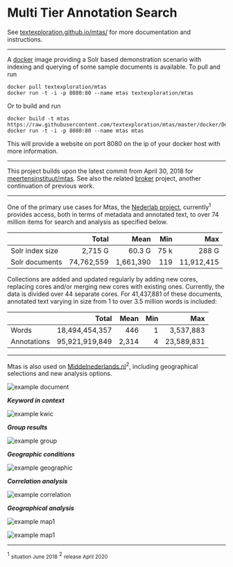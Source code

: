 # Multi Tier Annotation Search

See [textexploration.github.io/mtas/](https://textexploration.github.io/mtas/) for more documentation and instructions.

---

A [docker](https://hub.docker.com/r/textexploration/mtas/) image providing a Solr based demonstration scenario with indexing and querying of some sample documents is available. To pull and run

```console
docker pull textexploration/mtas
docker run -t -i -p 8080:80 --name mtas textexploration/mtas
```

Or to build and run

```console
docker build -t mtas https://raw.githubusercontent.com/textexploration/mtas/master/docker/Dockerfile
docker run -t -i -p 8080:80 --name mtas mtas
```

This will provide a website on port 8080 on the ip of your docker host with 
more information. 

---

This project builds upon the latest commit from April 30, 2018 for [meertensinstituut/mtas](https://github.com/meertensinstituut/mtas/tree/5c862d53014b15fb87de83da0b33fd91518642ec). See also the related [broker](https://github.com/textexploration/broker) project, another continuation of previous work.

---

One of the primary use cases for Mtas, the [Nederlab project](https://www.nederlab.nl/), currently<sup>1</sup> provides access, both in terms of metadata and annotated text, to over 74 million items for search and analysis as specified below. 

|                 | Total          | Mean      | Min   | Max        |
|-----------------|---------------:|----------:|------:|-----------:|
| Solr index size | 2,715 G        | 60.3 G    | 75 k  | 288 G      |
| Solr documents  | 74,762,559     | 1,661,390 | 119   | 11,912,415 |

Collections are added and updated regularly by adding new cores, replacing cores and/or merging new cores with existing ones. Currently, the data is divided over 44 separate cores. For 41,437,881 of these documents, annotated text varying in size from 1 to over 3.5 million words is included:

|                 | Total           | Mean         | Min   | Max        |
|-----------------|----------------:|-------------:|------:|-----------:|
| Words           | 18,494,454,357  | 446          | 1     | 3,537,883  |
| Annotations     | 95,921,919,849  | 2,314        | 4     | 23,589,831 |

---

Mtas is also used on [Middelnederlands.nl](https://www.middelnederlands.nl/)<sup>2</sup>, including geographical selections and new analysis options. 

![example document](https://raw.githubusercontent.com/textexploration/mtas/master/src/site/resources/images/example_document.jpg "Show document")

***Keyword in context*** 

![example kwic](https://raw.githubusercontent.com/textexploration/mtas/master/src/site/resources/images/example_kwic.jpg "Keyword in context")

***Group results*** 

![example group](https://raw.githubusercontent.com/textexploration/mtas/master/src/site/resources/images/example_group.jpg "Group results")

***Geographic conditions*** 

![example geographic](https://raw.githubusercontent.com/textexploration/mtas/master/src/site/resources/images/example_geographic.jpg "Geographic condition")

***Correlation analysis*** 

![example correlation](https://raw.githubusercontent.com/textexploration/mtas/master/src/site/resources/images/example_correlation.jpg "Correlation analysis")

***Geographical analysis*** 

![example map1](https://raw.githubusercontent.com/textexploration/mtas/master/src/site/resources/images/example_map_1.jpg "Geographical analysis")

![example map1](https://raw.githubusercontent.com/textexploration/mtas/master/src/site/resources/images/example_map_2.jpg "Geographical analysis")

---
<sup><a name="footnote">1</a></sup> <small>situation June 2018</small>
<sup><a name="footnote">2</a></sup> <small>release April 2020</small>